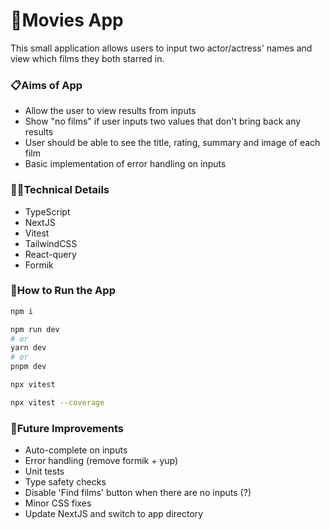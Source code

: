 # 🍿Movies App

This small application allows users to input two actor/actress' names and view which films they both starred in.

### 📋Aims of App

- Allow the user to view results from inputs
- Show "no films" if user inputs two values that don't bring back any results
- User should be able to see the title, rating, summary and image of each film
- Basic implementation of error handling on inputs

### 👩‍💻Technical Details

- TypeScript
- NextJS
- Vitest
- TailwindCSS
- React-query
- Formik

### 🔧How to Run the App

```bash
npm i
```

```bash
npm run dev
# or
yarn dev
# or
pnpm dev
```

```bash
npx vitest

npx vitest --coverage
```

### 💭Future Improvements

- Auto-complete on inputs
- Error handling (remove formik + yup)
- Unit tests
- Type safety checks
- Disable 'Find films' button when there are no inputs (?)
- Minor CSS fixes
- Update NextJS and switch to app directory
